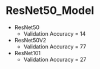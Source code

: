 # ResNet50_Model

- ResNet50
  - Validation Accuracy = 14
- ResNet50V2
  - Validation Accuracy = 77
- ResNet101
  - Validation Accuracy = 27
